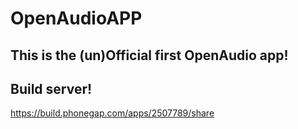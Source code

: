 # OpenAudioAPP
This is the (un)Official first OpenAudio app!
-----------------------------
## Build server!
https://build.phonegap.com/apps/2507789/share
